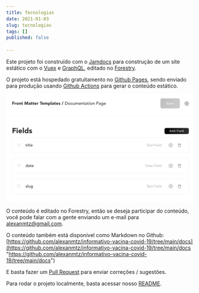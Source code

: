 ```yaml
---
title: Tecnologias
date: 2021-01-03
slug: tecnologias
tags: []
published: false

---
```

Este projeto foi construído com o [Jamdocs](https://github.com/samuelhorn/jamdocs "Jam Docs") para construção de um site estático com o [Vuex](https://vuex.vuejs.org/ "Vuex") e [GraphQL](https://graphql.org/ "GraphQL"), editado no [Forestry](https://forestry.io/ "Forestry").

O projeto está hospedado gratuitamento no [Github Pages](https://pages.github.com/), sendo enviado para produção usando [Github Actions](https://github.com/features/actions "Github Actions") para gerar o conteúdo estático.

![](/forestry-front-matter-template.png)

O conteúdo é editado no Forestry, então se deseja participar do conteúdo, você pode falar com a gente enviando um e-mail para [alexanmtz@gmail.com](mailto:alexanmtz@gmail.com "Enviar email").

O conteúdo também está disponível como Markdown no Github:  
[https://github.com/alexanmtz/informativo-vacina-covid-19/tree/main/docs](https://github.com/alexanmtz/informativo-vacina-covid-19/tree/main/docs "https://github.com/alexanmtz/informativo-vacina-covid-19/tree/main/docs")

E basta fazer um [Pull Request](https://github.com/alexanmtz/informativo-vacina-covid-19/pulls "Envie um Pull Request com correções, sugestões") para enviar correções / sugestões.

Para rodar o projeto localmente, basta acessar nosso [README](https://github.com/alexanmtz/informativo-vacina-covid-19 "Leia-me do projeto informativo da vacina contra o covid-19").